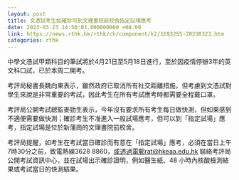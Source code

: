 ```yaml
---
layout: post
title: 文憑試考生如確診可到文理書院前校舍指定試場應考
date: 2023-03-23 14:50:03.000000000 +08:00
link: https://news.rthk.hk/rthk/ch/component/k2/1693255-20230323.htm
categories: rthk
---
```


中學文憑試甲類科目的筆試將於4月21日至5月18日進行，至於因疫情停辦3年的英文科口試，已於本周二開考。

考評局秘書長魏向東表示，雖然政府已取消所有社交距離措施，但考慮到文憑試對學生來說是非常重要的考試，因此考生在所有考試應考時都需要全程戴口罩。

考評局公開考試總監麥勁生表示，今年沒有要求所有考生每日做快測，但如果感到不適便需要做快測；確診考生不准進入一般試場應考，但可以到「指定試場」應考，指定試場是位於新蒲崗的文理書院前校舍。

考評局提醒，如考生在考試當日確診而有意在「指定試場」應考，必須在當日上午7時30分之前，致電熱線3628 8860，或透過電郵rat@hkeaa.edu.hk 聯絡考評局公開考試資訊中心，並在試場出示確診證明，例如醫生紙、48 小時內核酸檢測結果或考試當日的快測結果。
